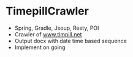 # TimepillCrawler

- Spring, Gradle, Jsoup, Resty, POI
- Crawler of www.timpill.net
- Output docx with date time based sequence
- Implement on going
